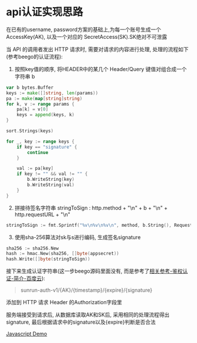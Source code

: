 # api认证实现思路

在已有的username, password方案的基础上,为每一个账号生成一个 AccessKey(AK), 以及一个对应的 SecretAccess(SK).SK绝对不可泄露

当 API 的调用者发出 HTTP 请求时,  需要对请求的内容进行处理, 处理的流程如下(参考beego的认证流程):

1. 按照key值的顺序, 将HEADER中的某几个 Header/Query 键值对组合成一个字符串 b 

```go
var b bytes.Buffer
keys := make([]string, len(params))
pa := make(map[string]string)
for k, v := range params {
    pa[k] = v[0]
    keys = append(keys, k)
}

sort.Strings(keys)

for _, key := range keys {
    if key == "signature" {
        continue
    }

    val := pa[key]
    if key != "" && val != "" {
        b.WriteString(key)
        b.WriteString(val)
    }
}
```

2. 拼接待签名字符串 stringToSign : http.method + "\n" + b + "\n" + http.requestURL + "\n"

```go
stringToSign := fmt.Sprintf("%v\n%v\n%v\n", method, b.String(), RequestURL)
```

3. 使用sha-256算法对sk与s进行编码, 生成签名signature
```go
sha256 := sha256.New
hash := hmac.New(sha256, []byte(appsecret))
hash.Write([]byte(stringToSign))
```

接下来生成认证字符串(这一步beego源码里面没有, 而是参考了[相关参考-鉴权认证-简介-百度云](https://cloud.baidu.com/doc/Reference/AuthenticationMechanism.html)):

> sunrun-auth-v1/{AK}/{timestamp}/{expire}/{signature}

添加到 HTTP 请求 Header 的Authorization字段里

服务端接受到请求后, 从数据库读取AK和SK后, 采用相同的处理流程得出signature, 最后根据请求中的signature以及{expire}判断是否合法

[Javascript Demo](/apiKey认证/demo.js) 



